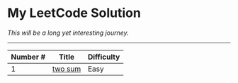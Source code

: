# My LeetCode Solution
_This will be a long yet interesting journey._

----
Number # | Title | Difficulty
--|-------|-------------
1 | [two sum](https://github.com/carsonxie/LeetCode-stuff/blob/master/notes/1_twosum.md)| Easy

